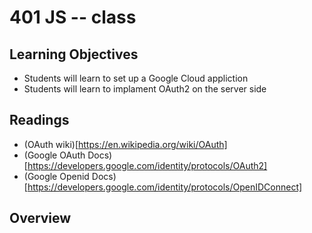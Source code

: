# 401 JS -- class 

## Learning Objectives
* Students will learn to set up a Google Cloud appliction
* Students will learn to implament OAuth2 on the server side 

## Readings
* (OAuth wiki)[https://en.wikipedia.org/wiki/OAuth]
* (Google OAuth Docs)[https://developers.google.com/identity/protocols/OAuth2]
* (Google Openid Docs)[https://developers.google.com/identity/protocols/OpenIDConnect]

## Overview
